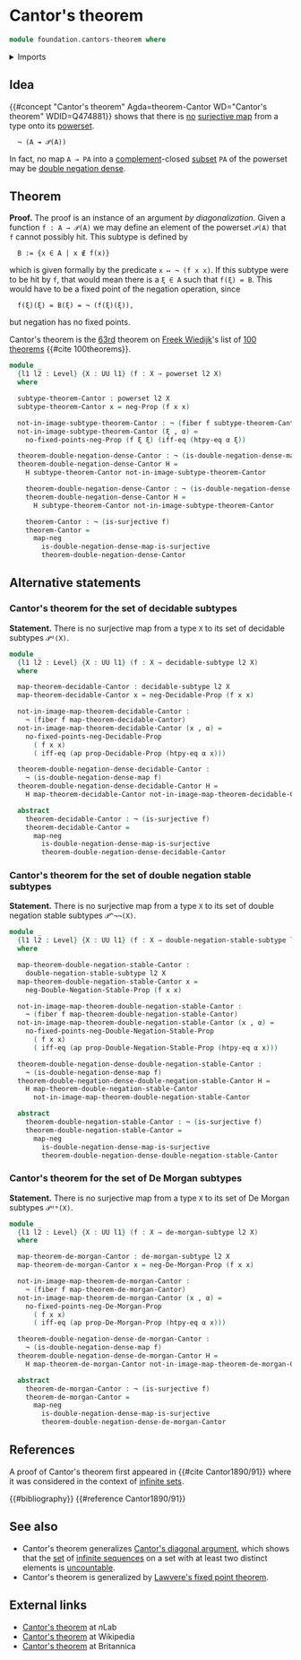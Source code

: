 # Cantor's theorem

```agda
module foundation.cantors-theorem where
```

<details><summary>Imports</summary>

```agda
open import foundation.action-on-identifications-functions
open import foundation.decidable-propositions
open import foundation.decidable-subtypes
open import foundation.dependent-pair-types
open import foundation.double-negation-stable-propositions
open import foundation.function-extensionality
open import foundation.logical-equivalences
open import foundation.negation
open import foundation.powersets
open import foundation.surjective-maps
open import foundation.universe-levels

open import foundation-core.fibers-of-maps

open import logic.de-morgan-propositions
open import logic.de-morgan-subtypes
open import logic.double-negation-dense-maps
open import logic.double-negation-stable-subtypes
```

</details>

## Idea

{{#concept "Cantor's theorem" Agda=theorem-Cantor WD="Cantor's theorem" WDID=Q474881}}
shows that there is [no](foundation-core.negation.md)
[surjective map](foundation.surjective-maps.md) from a type onto its
[powerset](foundation.powersets.md).

```text
  ¬ (A ↠ 𝒫(A))
```

In fact, no map `A → PA` into a
[complement](foundation.complements-subtypes.md)-closed
[subset](foundation-core.subtypes.md) `PA` of the powerset may be
[double negation dense](logic.double-negation-dense-maps.md).

## Theorem

**Proof.** The proof is an instance of an argument _by diagonalization_. Given a
function `f : A → 𝒫(A)` we may define an element of the powerset `𝒫(A)` that `f`
cannot possibly hit. This subtype is defined by

```text
  B := {x ∈ A | x ∉ f(x)}
```

which is given formally by the predicate `x ↦ ¬ (f x x)`. If this subtype were
to be hit by `f`, that would mean there is a `ξ ∈ A` such that `f(ξ) = B`. This
would have to be a fixed point of the negation operation, since

```text
  f(ξ)(ξ) = B(ξ) = ¬ (f(ξ)(ξ)),
```

but negation has no fixed points.

Cantor's theorem is the [63rd](literature.100-theorems.md#63) theorem on
[Freek Wiedijk](http://www.cs.ru.nl/F.Wiedijk/)'s list of
[100 theorems](literature.100-theorems.md) {{#cite 100theorems}}.

```agda
module _
  {l1 l2 : Level} {X : UU l1} (f : X → powerset l2 X)
  where

  subtype-theorem-Cantor : powerset l2 X
  subtype-theorem-Cantor x = neg-Prop (f x x)

  not-in-image-subtype-theorem-Cantor : ¬ (fiber f subtype-theorem-Cantor)
  not-in-image-subtype-theorem-Cantor (ξ , α) =
    no-fixed-points-neg-Prop (f ξ ξ) (iff-eq (htpy-eq α ξ))

  theorem-double-negation-dense-Cantor : ¬ (is-double-negation-dense-map f)
  theorem-double-negation-dense-Cantor H =
    H subtype-theorem-Cantor not-in-image-subtype-theorem-Cantor

    theorem-double-negation-dense-Cantor : ¬ (is-double-negation-dense-map f)
    theorem-double-negation-dense-Cantor H =
      H subtype-theorem-Cantor not-in-image-subtype-theorem-Cantor

    theorem-Cantor : ¬ (is-surjective f)
    theorem-Cantor =
      map-neg
        is-double-negation-dense-map-is-surjective
        theorem-double-negation-dense-Cantor
```

## Alternative statements

### Cantor's theorem for the set of decidable subtypes

**Statement.** There is no surjective map from a type `X` to its set of
decidable subtypes `𝒫ᵈ(X)`.

```agda
module _
  {l1 l2 : Level} {X : UU l1} (f : X → decidable-subtype l2 X)
  where

  map-theorem-decidable-Cantor : decidable-subtype l2 X
  map-theorem-decidable-Cantor x = neg-Decidable-Prop (f x x)

  not-in-image-map-theorem-decidable-Cantor :
    ¬ (fiber f map-theorem-decidable-Cantor)
  not-in-image-map-theorem-decidable-Cantor (x , α) =
    no-fixed-points-neg-Decidable-Prop
      ( f x x)
      ( iff-eq (ap prop-Decidable-Prop (htpy-eq α x)))

  theorem-double-negation-dense-decidable-Cantor :
    ¬ (is-double-negation-dense-map f)
  theorem-double-negation-dense-decidable-Cantor H =
    H map-theorem-decidable-Cantor not-in-image-map-theorem-decidable-Cantor

  abstract
    theorem-decidable-Cantor : ¬ (is-surjective f)
    theorem-decidable-Cantor =
      map-neg
        is-double-negation-dense-map-is-surjective
        theorem-double-negation-dense-decidable-Cantor
```

### Cantor's theorem for the set of double negation stable subtypes

**Statement.** There is no surjective map from a type `X` to its set of double
negation stable subtypes `𝒫^¬¬(X)`.

```agda
module _
  {l1 l2 : Level} {X : UU l1} (f : X → double-negation-stable-subtype l2 X)
  where

  map-theorem-double-negation-stable-Cantor :
    double-negation-stable-subtype l2 X
  map-theorem-double-negation-stable-Cantor x =
    neg-Double-Negation-Stable-Prop (f x x)

  not-in-image-map-theorem-double-negation-stable-Cantor :
    ¬ (fiber f map-theorem-double-negation-stable-Cantor)
  not-in-image-map-theorem-double-negation-stable-Cantor (x , α) =
    no-fixed-points-neg-Double-Negation-Stable-Prop
      ( f x x)
      ( iff-eq (ap prop-Double-Negation-Stable-Prop (htpy-eq α x)))

  theorem-double-negation-dense-double-negation-stable-Cantor :
    ¬ (is-double-negation-dense-map f)
  theorem-double-negation-dense-double-negation-stable-Cantor H =
    H map-theorem-double-negation-stable-Cantor
      not-in-image-map-theorem-double-negation-stable-Cantor

  abstract
    theorem-double-negation-stable-Cantor : ¬ (is-surjective f)
    theorem-double-negation-stable-Cantor =
      map-neg
        is-double-negation-dense-map-is-surjective
        theorem-double-negation-dense-double-negation-stable-Cantor
```

### Cantor's theorem for the set of De Morgan subtypes

**Statement.** There is no surjective map from a type `X` to its set of De
Morgan subtypes `𝒫ᵈᵐ(X)`.

```agda
module _
  {l1 l2 : Level} {X : UU l1} (f : X → de-morgan-subtype l2 X)
  where

  map-theorem-de-morgan-Cantor : de-morgan-subtype l2 X
  map-theorem-de-morgan-Cantor x = neg-De-Morgan-Prop (f x x)

  not-in-image-map-theorem-de-morgan-Cantor :
    ¬ (fiber f map-theorem-de-morgan-Cantor)
  not-in-image-map-theorem-de-morgan-Cantor (x , α) =
    no-fixed-points-neg-De-Morgan-Prop
      ( f x x)
      ( iff-eq (ap prop-De-Morgan-Prop (htpy-eq α x)))

  theorem-double-negation-dense-de-morgan-Cantor :
    ¬ (is-double-negation-dense-map f)
  theorem-double-negation-dense-de-morgan-Cantor H =
    H map-theorem-de-morgan-Cantor not-in-image-map-theorem-de-morgan-Cantor

  abstract
    theorem-de-morgan-Cantor : ¬ (is-surjective f)
    theorem-de-morgan-Cantor =
      map-neg
        is-double-negation-dense-map-is-surjective
        theorem-double-negation-dense-de-morgan-Cantor
```

## References

A proof of Cantor's theorem first appeared in {{#cite Cantor1890/91}} where it
was considered in the context of [infinite sets](set-theory.infinite-sets.md).

{{#bibliography}} {{#reference Cantor1890/91}}

## See also

- Cantor's theorem generalizes
  [Cantor's diagonal argument](set-theory.cantors-diagonal-argument.md), which
  shows that the [set](foundation-core.sets.md) of
  [infinite sequences](foundation.sequences.md) on a set with at least two
  distinct elements is [uncountable](set-theory.uncountable-sets.md).
- Cantor's theorem is generalized by
  [Lawvere's fixed point theorem](foundation.lawveres-fixed-point-theorem.md).

## External links

- [Cantor's theorem](https://ncatlab.org/nlab/show/Cantor%27s+theorem) at $n$Lab
- [Cantor's theorem](https://en.wikipedia.org/wiki/Cantor%27s_theorem) at
  Wikipedia
- [Cantor's theorem](https://www.britannica.com/science/Cantors-theorem) at
  Britannica
